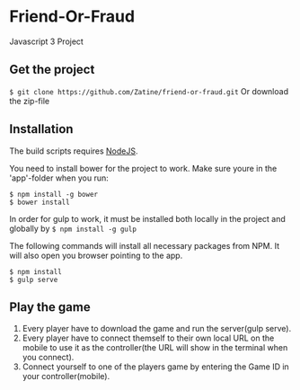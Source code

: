 # Friend-Or-Fraud
Javascript 3 Project

## Get the project
`$ git clone https://github.com/Zatine/friend-or-fraud.git`
Or download the zip-file

## Installation
The build scripts requires [NodeJS](http://nodejs.org).

You need to install bower for the project to work. Make sure youre in the 'app'-folder when you run:
```
$ npm install -g bower
$ bower install
```

In order for gulp to work, it must be installed both locally in the project and globally by `$ npm install -g gulp`

The following commands will install all necessary packages from NPM.
It will also open you browser pointing to the app.
```
$ npm install
$ gulp serve
```

## Play the game
1. Every player have to download the game and run the server(gulp serve).
2. Every player have to connect themself to their own local URL on the mobile to use it as the controller(the URL will show in the terminal when you connect).
3. Connect yourself to one of the players game by entering the Game ID in your controller(mobile).

